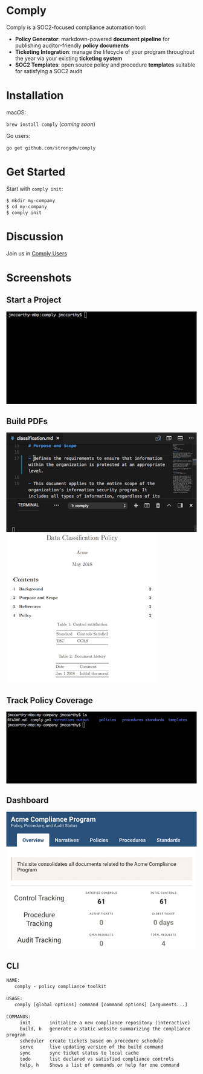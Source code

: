 # Comply

Comply is a SOC2-focused compliance automation tool:

- **Policy Generator**: markdown-powered **document pipeline** for publishing auditor-friendly **policy documents**
- **Ticketing Integration**: manage the lifecycle of your program throughout the year via your existing **ticketing system**
- **SOC2 Templates**: open source policy and procedure **templates** suitable for satisfying a SOC2 audit

# Installation

macOS:

`brew install comply` (_coming soon_)

Go users:

`go get github.com/strongdm/comply`

# Get Started

Start with `comply init`:

```
$ mkdir my-company
$ cd my-company
$ comply init
```

# Discussion

Join us in [Comply Users](https://join.slack.com/t/comply-users/shared_invite/enQtMzU3MTk5MDkxNDU4LTMwYzZkMjA4YjQ2YTM5Zjc0NTAyYWY5MDBlOGMwMzRmZTk5YzBlOTRiMTVlNGRlZjY1MTY1NDE0MjY5ZjYwNWU)

# Screenshots

## Start a Project
![screencast 1](sc-1.gif)

## Build PDFs
![screencast 4](sc-4.gif)
![pdf example](pdf-example.png)


## Track Policy Coverage
![screencast 3](sc-2.gif)

## Dashboard
![screencast 2](sc-3.gif)

## CLI

```
NAME:
   comply - policy compliance toolkit

USAGE:
   comply [global options] command [command options] [arguments...]

COMMANDS:
     init       initialize a new compliance repository (interactive)
     build, b   generate a static website summarizing the compliance program
     scheduler  create tickets based on procedure schedule
     serve      live updating version of the build command
     sync       sync ticket status to local cache
     todo       list declared vs satisfied compliance controls
     help, h    Shows a list of commands or help for one command
```

